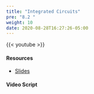 ```yaml
---
title: "Integrated Circuits"
pre: "8.2 "
weight: 10
date: 2020-08-28T16:27:26-05:00
---
```


{{< youtube  >}}

<!-- CIS 115: https://youtu.be/ -->

#### Resources
* [Slides](/1-cc110/08-architecture/slides/8-Computer_Architecture.pdf)

#### Video Script


